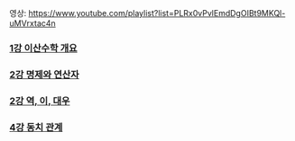 영상: https://www.youtube.com/playlist?list=PLRx0vPvlEmdDgOIBt9MKQl-uMVrxtac4n

### [1강 이산수학 개요](/DisCrete%20Mathmatics/1.%20이산수학%20개요/README.md)

### [2강 명제와 연산자](/DisCrete%20Mathmatics/2.%20명제와%20연산자/README.md)

### [2강 역, 이, 대우](/DisCrete%20Mathmatics/3.%20역,%20이,%20대우/README.md)

### [4강 동치 관계](DisCrete%20Mathmatics/4.%20동치/README.md)
